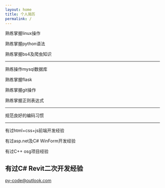 ```yaml
---
layout: home
title: 个人简历
permalink: /
---
```


熟练掌握linux操作

熟练掌握python语法

熟练掌握bs4及爬虫知识
  
---
熟练操作mysql数据库

熟练掌握flask

熟练掌握git操作

熟练掌握正则表达式

  
---
规范良好的编码习惯

  
---
有过html+css+js前端开发经验

有过asp.net及C# WinForm开发经验

有过C++ osg项目经验

有过C# Revit二次开发经验
---
py-code@outlook.com
